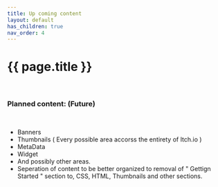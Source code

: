 ```yaml
---
title: Up coming content
layout: default
has_children: true
nav_order: 4
---
```


{{ page.title }}
======================

<br>

### Planned content: (Future)

<br>

- Banners
- Thumbnails ( Every possible area accorss the entirety of Itch.io )
- MetaData
- Widget
- And possibly other areas.
- Seperation of content to be better organized to removal of " Gettign Started " section to, CSS, HTML, Thumbnails and other sections.

<br>